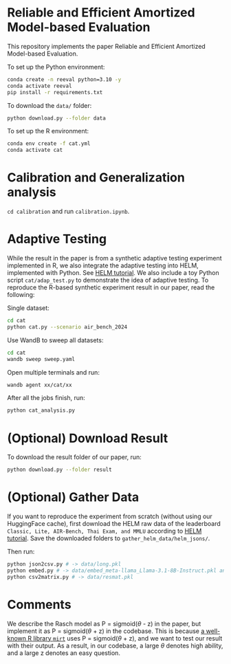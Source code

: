 # Reliable and Efficient Amortized Model-based Evaluation


This repository implements the paper Reliable and Efficient Amortized Model-based Evaluation.


To set up the Python environment:
```bash
conda create -n reeval python=3.10 -y
conda activate reeval
pip install -r requirements.txt
```


To download the `data/` folder:
```bash
python download.py --folder data
```


To set up the R environment:
```bash
conda env create -f cat.yml
conda activate cat
```


# Calibration and Generalization analysis
`cd calibration` and run `calibration.ipynb`.


# Adaptive Testing


While the result in the paper is from a synthetic adaptive testing experiment implemented in R, we also integrate the adaptive testing into HELM, implemented with Python. See [HELM tutorial](https://crfm-helm.readthedocs.io/en/latest/reeval/). We also include a toy Python script `cat/adap_test.py` to demonstrate the idea of adaptive testing. To reproduce the R-based synthetic experiment result in our paper, read the following:


Single dataset:
```bash
cd cat
python cat.py --scenario air_bench_2024
```


Use WandB to sweep all datasets:
```bash
cd cat
wandb sweep sweep.yaml
```


Open multiple terminals and run:
```bash
wandb agent xx/cat/xx
```


After all the jobs finish, run:
```bash
python cat_analysis.py
```


# (Optional) Download Result


To download the result folder of our paper, run:
```bash
python download.py --folder result
```


# (Optional) Gather Data


If you want to reproduce the experiment from scratch (without using our HuggingFace cache), first download the HELM raw data of the leaderboard `Classic,
Lite, AIR-Bench, Thai Exam, and MMLU` according to [HELM tutorial](https://crfm-helm.readthedocs.io/en/latest/downloading_raw_results/). Save the downloaded folders to `gather_helm_data/helm_jsons/`.


Then run:
```bash
python json2csv.py # -> data/long.pkl
python embed.py # -> data/embed_meta-llama_Llama-3.1-8B-Instruct.pkl and data/embed_mistralai_Mistral-7B-Instruct-v0.3.pkl
python csv2matrix.py # -> data/resmat.pkl
```


# Comments


We describe the Rasch model as P = sigmoid($\theta$ - z) in the paper, but implement it as P = sigmoid($\theta$ + z) in the codebase. This is because [a well-known R library `mirt`](https://cran.r-project.org/web/packages/mirt/index.html) uses P = sigmoid($\theta$ + z), and we want to test our result with their output. As a result, in our codebase, a large $\theta$ denotes high ability, and a large z denotes an easy question.